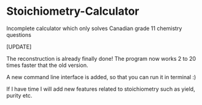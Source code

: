 # Stoichiometry-Calculator

Incomplete calculator which only solves Canadian grade 11 chemistry questions

[UPDATE]

The reconstruction is already finally done! The program now works 2 to 20 times faster that the old version.

A new command line interface is added, so that you can run it in terminal :)

If I have time I will add new features related to stoichiometry such as yield, purity etc.
